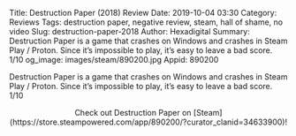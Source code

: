 Title: Destruction Paper (2018) Review
Date: 2019-10-04 03:30
Category: Reviews
Tags: destruction paper, negative review, steam, hall of shame, no video
Slug: destruction-paper-2018
Author: Hexadigital
Summary: Destruction Paper is a game that crashes on Windows and crashes in Steam Play / Proton. Since it’s impossible to play, it’s easy to leave a bad score. 1/10
og_image: images/steam/890200.jpg
Appid: 890200

Destruction Paper is a game that crashes on Windows and crashes in Steam Play / Proton. Since it’s impossible to play, it’s easy to leave a bad score. 1/10

<center>Check out Destruction Paper on [Steam](https://store.steampowered.com/app/890200/?curator_clanid=34633900)!</center>
